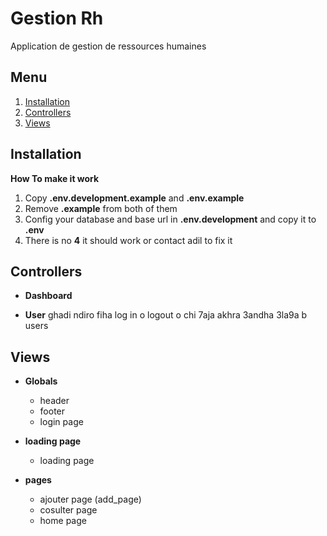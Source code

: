 
# Gestion Rh 
Application de gestion de ressources humaines

## Menu
 1. [Installation](#installation)
 2. [Controllers](#controllers)
 3. [Views](#views)

## Installation
**How To make it work**

1. Copy **.env.development.example** and **.env.example**
2. Remove **.example** from both of them
3. Config your database and base url in **.env.development** and copy it to **.env**
4. There is no **4** it should work or contact adil to fix it

## Controllers

- **Dashboard** 

- **User**
ghadi ndiro fiha log in o logout o chi 7aja akhra 3andha 3la9a b users


## Views

- **Globals**
	 - header
	 - footer
	 - login page
- **loading page**
	 - loading page

- **pages**
	 - ajouter page (add_page)
	 - cosulter page
	 - home page

